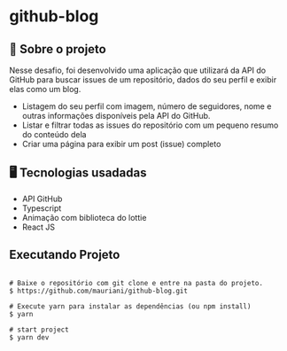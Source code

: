 # github-blog

## 🚀 Sobre o projeto

Nesse desafio, foi desenvolvido uma aplicação que utilizará da API do GitHub para buscar issues de um repositório, dados do seu perfil e exibir elas como um blog.

- Listagem do seu perfil com imagem, número de seguidores, nome e outras informações disponíveis pela API do GitHub.
- Listar e filtrar todas as issues do repositório com um pequeno resumo do conteúdo dela
- Criar uma página para exibir um post (issue) completo

## 🖥️ Tecnologias usadadas

- API GitHub
- Typescript
- Animação com biblioteca do lottie
- React JS

## Executando Projeto

```

# Baixe o repositório com git clone e entre na pasta do projeto.
$ https://github.com/mauriani/github-blog.git

# Execute yarn para instalar as dependências (ou npm install)
$ yarn

# start project
$ yarn dev
```
